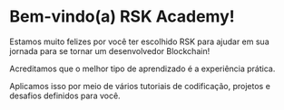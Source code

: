 # Bem-vindo(a) RSK Academy!

Estamos muito felizes por você ter escolhido RSK para ajudar em sua jornada para se tornar um desenvolvedor Blockchain!

Acreditamos que o melhor tipo de aprendizado é a experiência prática.

Aplicamos isso por meio de vários tutoriais de codificação, projetos e desafios definidos para você.